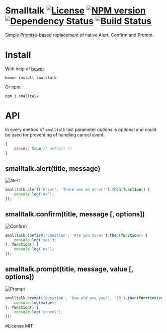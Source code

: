 Smalltalk [![License][LicenseIMGURL]][LicenseURL] [![NPM version][NPMIMGURL]][NPMURL] [![Dependency Status][DependencyStatusIMGURL]][DependencyStatusURL] [![Build Status][BuildStatusIMGURL]][BuildStatusURL]
====

Simple [Promise](https://developer.mozilla.org/en/docs/Web/JavaScript/Reference/Global_Objects/Promise)-based replacement of native Alert, Confirm and Prompt.

# Install
With help of [bower](http://bower.io "Bower").

```
bower install smalltalk
```

Or npm:

```
npm i smalltalk
```

# API

In every method of `smalltalk` last parameter *options* is optional and could be used
for preventing of handling cancel event.

```js
{
    cancel: true /* default */
}
```

## smalltalk.alert(title, message)

![Alert](https://raw.githubusercontent.com/coderaiser/smalltalk/master/screen/alert.png "Alert")

```js
smalltalk.alert('Error', 'There was an error!').then(function() {
    console.log('ok');
});
```

## smalltalk.confirm(title, message [, options])

![Confirm](https://raw.githubusercontent.com/coderaiser/smalltalk/master/screen/confirm.png "Confirm")

```js
smalltalk.confirm('Question', 'Are you sure?').then(function() {
    console.log('yes');
}, function() {
    console.log('no');
});
```

## smalltalk.prompt(title, message, value [, options])

![Prompt](https://raw.githubusercontent.com/coderaiser/smalltalk/master/screen/prompt.png "Prompt")

```js
smalltalk.prompt('Question', 'How old are you?', '10').then(function(value) {
    console.log(value);
}, function() {
    console.log('cancel');
});
```

#License
MIT

[NPMIMGURL]:                https://img.shields.io/npm/v/smalltalk.svg?style=flat
[BuildStatusIMGURL]:        https://img.shields.io/travis/coderaiser/smalltalk/master.svg?style=flat
[DependencyStatusIMGURL]:   https://img.shields.io/gemnasium/coderaiser/smalltalk.svg?style=flat
[LicenseIMGURL]:            https://img.shields.io/badge/license-MIT-317BF9.svg?style=flat
[NPMURL]:                   https://npmjs.org/package/smalltalk "npm"
[BuildStatusURL]:           https://travis-ci.org/coderaiser/smalltalk  "Build Status"
[DependencyStatusURL]:      https://gemnasium.com/coderaiser/smalltalk "Dependency Status"
[LicenseURL]:               https://tldrlegal.com/license/mit-license "MIT License"

